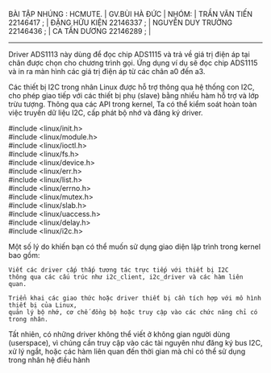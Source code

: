 BÀI TẬP NHÚNG : HCMUTE.  		 |
GV.BÙI HÀ ĐỨC				 |
NHÓM: 					 |
TRẦN VĂN TIẾN       22146417 ;  	 |
ĐẶNG HỮU KIỆN       22146337 ;  	 |
NGUYỄN DUY TRƯỜNG   22146436 ;  	 |
CA TẤN DƯƠNG        22146289 ;  	 |
_________________________________________

Driver ADS1113 này dùng để đọc chip ADS1115 và trả về giá trị điện áp tại chân được chọn cho chương trình gọi. Ứng dụng ví dụ sẽ đọc chip ADS1115 và in ra màn hình các giá trị điện áp từ các chân a0 đến a3.

Các thiết bị I2C trong nhân Linux được hỗ trợ thông qua hệ thống con I2C, cho phép giao tiếp với các thiết bị phụ (slave) 
bằng nhiều hàm hỗ trợ và lớp trừu tượng. Thông qua các API trong kernel, Ta có thể kiểm soát hoàn toàn 
việc truyền dữ liệu I2C, cấp phát bộ nhớ và đăng ký driver.

#include <linux/init.h>                                   
#include <linux/module.h>                                   
#include <linux/ioctl.h>                                   
#include <linux/fs.h>                                   
#include <linux/device.h>                                   
#include <linux/err.h>                                   
#include <linux/list.h>                                   
#include <linux/errno.h>                                   
#include <linux/mutex.h>                                   
#include <linux/slab.h>                                   
#include <linux/uaccess.h>                                   
#include <linux/delay.h>                                   
#include <linux/i2c.h>                                   
                                   
Một số lý do khiến bạn có thể muốn sử dụng giao diện lập trình trong kernel bao gồm:

	Viết các driver cấp thấp tương tác trực tiếp với thiết bị I2C 
	thông qua các cấu trúc như i2c_client, i2c_driver và các hàm liên quan.

	Triển khai các giao thức hoặc driver thiết bị cần tích hợp với mô hình thiết bị của Linux, 
	quản lý bộ nhớ, cơ chế đồng bộ hoặc truy cập vào các chức năng chỉ có trong nhân.

Tất nhiên, có những driver không thể viết ở không gian người dùng (userspace), vì chúng cần truy cập vào các tài nguyên 
như đăng ký bus I2C, xử lý ngắt, hoặc các hàm liên quan đến thời gian mà chỉ có thể sử dụng trong nhân hệ điều hành



